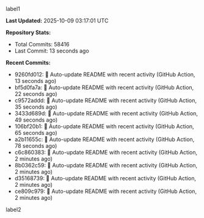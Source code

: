 
label1 
<!-- ACTIVITY_START -->
**Last Updated:** 2025-10-09 03:17:01 UTC

**Repository Stats:**
- Total Commits: 58416
- Last Commit: 13 seconds ago

**Recent Commits:**
- 9260fd012: 🤖 Auto-update README with recent activity (GitHub Action, 13 seconds ago)
- bf5d0fa7a: 🤖 Auto-update README with recent activity (GitHub Action, 22 seconds ago)
- c9572addd: 🤖 Auto-update README with recent activity (GitHub Action, 35 seconds ago)
- 3433d689d: 🤖 Auto-update README with recent activity (GitHub Action, 49 seconds ago)
- 106bf20b1: 🤖 Auto-update README with recent activity (GitHub Action, 65 seconds ago)
- a2b11655c: 🤖 Auto-update README with recent activity (GitHub Action, 78 seconds ago)
- c6c860383: 🤖 Auto-update README with recent activity (GitHub Action, 2 minutes ago)
- 8b0362c59: 🤖 Auto-update README with recent activity (GitHub Action, 2 minutes ago)
- d35168739: 🤖 Auto-update README with recent activity (GitHub Action, 2 minutes ago)
- ce809c979: 🤖 Auto-update README with recent activity (GitHub Action, 2 minutes ago)
<!-- ACTIVITY_END -->

label2

